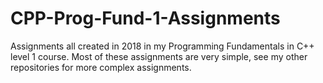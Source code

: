 # CPP-Prog-Fund-1-Assignments
Assignments all created in 2018 in my Programming Fundamentals in C++ level 1 course. Most of these assignments are very simple, see my other repositories for more complex assignments.
